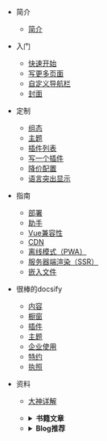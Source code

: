 * 简介
    * [简介](README.md)

* 入门
    * [快速开始](/introduction/快速开始)
    * [写更多页面](/introduction/写更多页面)
    * [自定义导航栏](/introduction/自定义导航栏)
    * [封面](/introduction/封面)
* 定制
    * [组态](/customized/组态)
    * [主题](/customized/主题)
    * [插件列表](/customized/插件列表)
    * [写一个插件](/customized/写一个插件)
    * [降价配置](/customized/降价配置)
    * [语言突出显示](/customized/语言突出显示)
* 指南
    * [部署](/guide/部署)
    * [助手](/guide/助手)
    * [Vue兼容性](/guide/Vue兼容性)
    - [CDN](/guide/CDN)
    - [离线模式（PWA）](/guide/离线模式（PWA）)
    * [服务器端渲染（SSR）](/guide/服务器端渲染（SSR）)
    - [嵌入文件](/guide/嵌入文件)

* 很棒的docsify
    - [内容](/great/内容)
    - [橱窗](/great/橱窗)
    - [插件](/great/插件)
    - [主题](/great/主题)
    - [企业使用](/great/企业使用)
    - [特约](/great/特约)
    - [执照](/great/执照)

 - 资料
    - [大神详解](/materials/README.md)
    - <details><summary><b>书籍文章</b></summary>
      <p>

        - [JavaScript系列](/materials/JavaScript系列)
        - [19 年文章记录](/materials/19年文章记录)
        - [其它文章推荐](/materials/其它文章推荐)

      </p>
      </details>
    - <details><summary><b>Blog推荐</b></summary>
      <p>

        - [JavaScript](/materials/JavaScript)
        - [Nodejs](/materials/Nodejs)
        - [性能优化](/materials/性能优化)
        - [算法](/materials/算法)
        - [架构](/materials/架构)
        - [编码规范](/materials/编码规范)
        - [HTTP](/materials/HTTP)
        - [团队博客](/materials/团队博客)
        
      </p>
      </details>   
